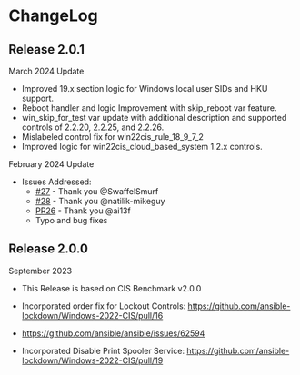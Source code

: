 # ChangeLog

## Release 2.0.1

March 2024 Update
- Improved 19.x section logic for Windows local user SIDs and HKU support.
- Reboot handler and logic Improvement with skip_reboot var feature.
- win_skip_for_test var update with additional description and supported controls of 2.2.20, 2.2.25, and 2.2.26.
- Mislabeled control fix for win22cis_rule_18_9_7_2
- Improved logic for win22cis_cloud_based_system 1.2.x controls.

February 2024 Update
- Issues Addressed:
    - [#27](https://github.com/ansible-lockdown/Windows-2022-CIS/issues/27) - Thank you @SwaffelSmurf
    - [#28](https://github.com/ansible-lockdown/Windows-2022-CIS/issues/28) - Thank you @natilik-mikeguy
    - [PR26](https://github.com/ansible-lockdown/Windows-2022-CIS/pull/26) - Thank you @ai13f
    - Typo and bug fixes

## Release 2.0.0

September 2023
- This Release is based on CIS Benchmark v2.0.0

- Incorporated order fix for Lockout Controls:
  https://github.com/ansible-lockdown/Windows-2022-CIS/pull/16
- https://github.com/ansible/ansible/issues/62594

- Incorporated Disable Print Spooler Service: https://github.com/ansible-lockdown/Windows-2022-CIS/pull/19
